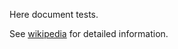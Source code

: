 Here document tests.

See [wikipedia](https://en.wikipedia.org/wiki/Here_document) for detailed information.

